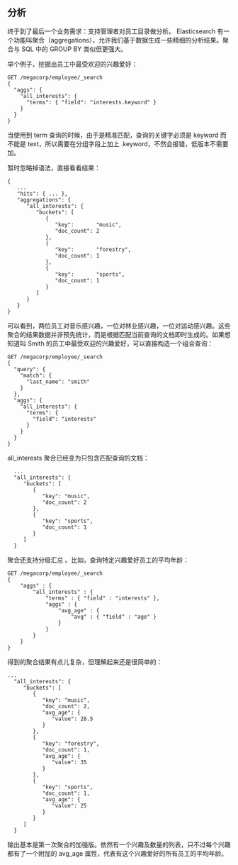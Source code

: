 ## 分析

终于到了最后一个业务需求：支持管理者对员工目录做分析。 Elasticsearch 有一个功能叫聚合（aggregations），允许我们基于数据生成一些精细的分析结果。聚合与 SQL 中的 GROUP BY 类似但更强大。

举个例子，挖掘出员工中最受欢迎的兴趣爱好：

```
GET /megacorp/employee/_search
{
  "aggs": {
    "all_interests": {
      "terms": { "field": "interests.keyword" }
    }
  }
}
```

当使用到 term 查询的时候，由于是精准匹配，查询的关键字必须是 keyword 而不能是 text，所以需要在分组字段上加上 .keyword，不然会报错，低版本不需要加。

暂时忽略掉语法，直接看看结果：

```
{
   ...
   "hits": { ... },
   "aggregations": {
      "all_interests": {
         "buckets": [
            {
               "key":       "music",
               "doc_count": 2
            },
            {
               "key":       "forestry",
               "doc_count": 1
            },
            {
               "key":       "sports",
               "doc_count": 1
            }
         ]
      }
   }
}
```

可以看到，两位员工对音乐感兴趣，一位对林业感兴趣，一位对运动感兴趣。这些聚合的结果数据并非预先统计，而是根据匹配当前查询的文档即时生成的。如果想知道叫 Smith 的员工中最受欢迎的兴趣爱好，可以直接构造一个组合查询：

```
GET /megacorp/employee/_search
{
  "query": {
    "match": {
      "last_name": "smith"
    }
  },
  "aggs": {
    "all_interests": {
      "terms": {
        "field": "interests"
      }
    }
  }
}
```

all_interests 聚合已经变为只包含匹配查询的文档：

```
  ...
  "all_interests": {
     "buckets": [
        {
           "key": "music",
           "doc_count": 2
        },
        {
           "key": "sports",
           "doc_count": 1
        }
     ]
  }
```

聚合还支持分级汇总 。比如，查询特定兴趣爱好员工的平均年龄：

```
GET /megacorp/employee/_search
{
    "aggs" : {
        "all_interests" : {
            "terms" : { "field" : "interests" },
            "aggs" : {
                "avg_age" : {
                    "avg" : { "field" : "age" }
                }
            }
        }
    }
}
```

得到的聚合结果有点儿复杂，但理解起来还是很简单的：


```
...
  "all_interests": {
     "buckets": [
        {
           "key": "music",
           "doc_count": 2,
           "avg_age": {
              "value": 28.5
           }
        },
        {
           "key": "forestry",
           "doc_count": 1,
           "avg_age": {
              "value": 35
           }
        },
        {
           "key": "sports",
           "doc_count": 1,
           "avg_age": {
              "value": 25
           }
        }
     ]
  }
```

输出基本是第一次聚合的加强版。依然有一个兴趣及数量的列表，只不过每个兴趣都有了一个附加的 avg_age 属性，代表有这个兴趣爱好的所有员工的平均年龄。
